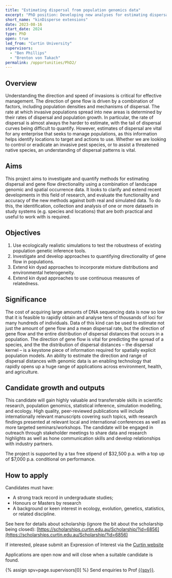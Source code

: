 ```yaml
---
title: "Estimating dispersal from population genomics data"
excerpt: "PhD position: Developing new analyses for estimating dispersal from genomics data"
short_name: "kinDisperse extensions"
date: 2023-08-16
start_date: 2024
type: PhD
open: true
led_from: "Curtin University"
supervisors:
  - "Ben Phillips"
  - "Brenton von Takach"
permalink: /opportunities/PhD2/
---
```


## Overview

Understanding the direction and speed of invasions is critical for effective management. The direction of gene flow is driven by a combination of factors, including population densities and mechanisms of dispersal. The rate at which invasive populations spread into new areas is determined by their rates of dispersal and population growth. In particular, the rate of dispersal is almost always the harder to estimate, with the tail of dispersal curves being  difficult to quantify.  However, estimates of dispersal are vital for any enterprise that seeks to manage populations, as this information helps identify locations to target and actions to use. Whether we are looking to control or eradicate an invasive pest species, or to assist a threatened native species, an understanding of dispersal patterns is vital.

## Aims

This project aims to investigate and quantify methods for estimating dispersal and gene flow directionality using a combination of landscape genomic and spatial occurrence data. It looks to clarify and extend recent developments in this field of research, and evaluate the functionality and accuracy of the new methods against both real and simulated data. To do this, the identification, collection and analysis of one or more datasets in study systems (e.g. species and locations) that are both practical and useful to work with is required.

## Objectives

1.	Use ecologically realistic simulations to test the robustness of existing population genetic inference tools.
2.  Investigate and develop approaches to quantifying directionality of gene flow in populations.
3.	Extend kin dyad approaches to incorporate mixture distributions and environmental heterogeneity.
4.	Extend kin dyad approaches to use continuous measures of relatedness.

## Significance

The cost of acquiring large amounts of DNA sequencing data is now so low that it is feasible to rapidly obtain and analyse tens of thousands of loci for many hundreds of individuals.  Data of this kind can be used to estimate not just the amount of gene flow and a mean dispersal rate, but the direction of gene flow and the entire distribution of dispersal distances that occurs in a population.  The direction of gene flow is vital for predicting the spread of a species, and the the distribution of dispersal distances – the dispersal kernel – is a keystone piece of information required for spatially explicit population models. An ability to estimate the direction and range of dispersal distances with genomic data is an enabling technology that rapidly opens up a huge range of applications across environment, health, and agriculture.

## Candidate growth and outputs

This candidate will gain highly valuable and transferrable skills in scientific research, population genomics, statistical inference, simulation modelling, and ecology. High quality, peer-reviewed publications will include internationally relevant manuscripts covering such topics, with research findings presented at relevant local and international conferences as well as more targeted seminars/workshops. The candidate will be engaged in outreach through stakeholder meetings to share data and research highlights as well as hone communication skills and develop relationships with industry partners.

The project is supported by a tax free stipend of \$32,500 p.a. with a top up of \$7,000 p.a. conditional on performance.

## How to apply

Candidates must have:

- A strong track record in undergraduate studies;
- Honours or Masters by research
- A background or keen interest in ecology, evolution, genetics, statistics, or related discipline.

See here for details about scholarship (ignore the bit about the scholarship being closed):
[https://scholarships.curtin.edu.au/Scholarship/?id=6856](https://scholarships.curtin.edu.au/Scholarship/?id=6856)

If interested, please submit an Expression of Interest via the [Curtin website](https://forms.curtin.edu.au/Produce/Form/External%20Forms/Expression%20of%20Interest%20for%20Higher%20Degree%20by%20Research/)

Applications are open now and will close when a suitable candidate is found.

{% assign spv=page.supervisors[0] %}
Send enquiries to Prof <a href="mailto:{{site.data.authors[spv].email}}">{{spv}}</a>.
